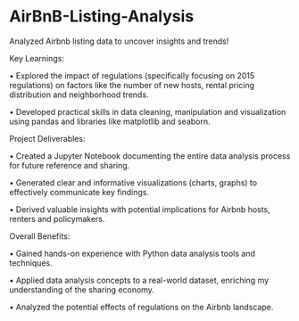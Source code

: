 # AirBnB-Listing-Analysis

Analyzed Airbnb listing data to uncover insights and trends!

Key Learnings:

•	Explored the impact of regulations (specifically focusing on 2015 regulations) on factors like the number of new hosts, rental pricing distribution and neighborhood trends.

•	Developed practical skills in data cleaning, manipulation and visualization using pandas and libraries like matplotlib and seaborn.

Project Deliverables:

•	Created a Jupyter Notebook documenting the entire data analysis process for future reference and sharing.

•	Generated clear and informative visualizations (charts, graphs) to effectively communicate key findings.

•	Derived valuable insights with potential implications for Airbnb hosts, renters and policymakers.

Overall Benefits:

•	Gained hands-on experience with Python data analysis tools and techniques.

•	Applied data analysis concepts to a real-world dataset, enriching my understanding of the sharing economy.

•	Analyzed the potential effects of regulations on the Airbnb landscape.
